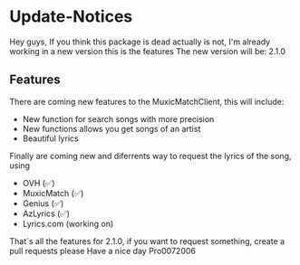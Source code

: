 # Update-Notices

Hey guys, If you think this package is dead actually is not, I'm already working in a new version this is the features
The new version will be: 2.1.0

## Features

There are coming new features to the MuxicMatchClient, this will include:
- New function for search songs with more precision
- New functions allows you get songs of an artist
- Beautiful lyrics

Finally are coming new and diferrents way to request the lyrics of the song, using
- OVH (✅)
- MuxicMatch (✅)
- Genius (✅)
- AzLyrics (✅)
- Lyrics.com (working on)

That´s all the features for 2.1.0, if you want to request something, create a pull requests please
Have a nice day
Pro0072006
